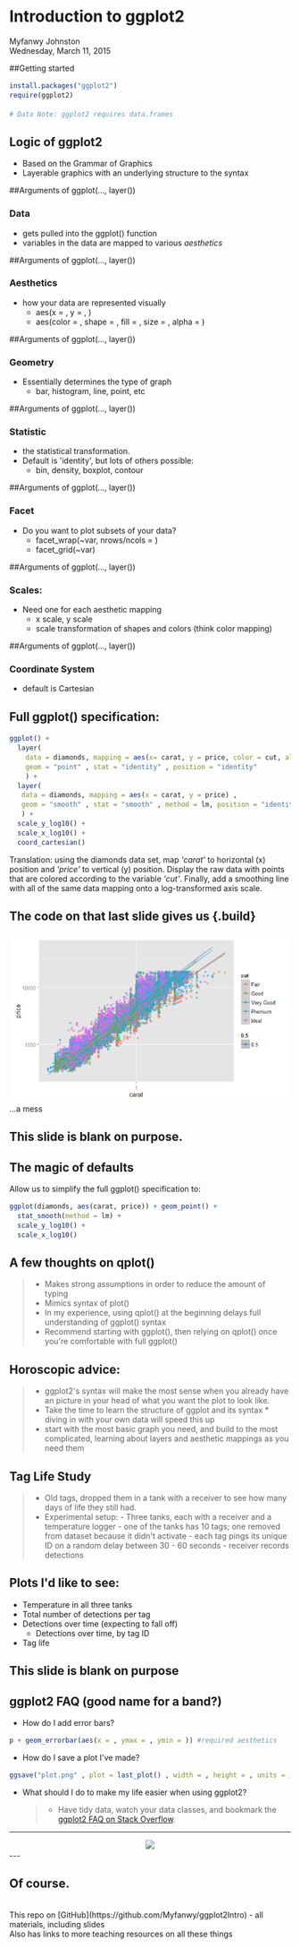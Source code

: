 # Introduction to ggplot2
Myfanwy Johnston  
Wednesday, March 11, 2015  



##Getting started

```r
install.packages("ggplot2")
require(ggplot2)

# Data Note: ggplot2 requires data.frames
```
## Logic of ggplot2
 - Based on the Grammar of Graphics
 - Layerable graphics with an underlying structure to the syntax


##Arguments of ggplot(..., layer())

### Data 

  * gets pulled into the ggplot() function
  * variables in the data are mapped to various _aesthetics_
  
##Arguments of ggplot(..., layer())

### Aesthetics

  * how your data are represented visually
      - aes(x = , y = , )
      - aes(color = , shape = , fill = , size = , alpha = )
    
##Arguments of ggplot(..., layer())

### Geometry 

* Essentially determines the type of graph  
    - bar, histogram, line, point, etc
    
##Arguments of ggplot(..., layer())

### Statistic

  * the statistical transformation.  
  * Default is 'identity', but lots of others possible: 
      - bin, density, boxplot, contour
      
##Arguments of ggplot(..., layer())

### Facet

* Do you want to plot subsets of your data?
    - facet_wrap(~var, nrows/ncols = )
    - facet_grid(~var)
    
##Arguments of ggplot(..., layer())

### Scales: 

* Need one for each aesthetic mapping 
  - x scale, y scale
  - scale transformation of shapes and colors (think color mapping)

##Arguments of ggplot(..., layer())

### Coordinate System

* default is Cartesian

Full ggplot() specification:
----

```r
ggplot() +
  layer(
    data = diamonds, mapping = aes(x= carat, y = price, color = cut, alpha = 0.5) ,
    geom = "point" , stat = "identity" , position = "identity"
    ) +
  layer(
   data = diamonds, mapping = aes(x = carat, y = price) ,
   geom = "smooth" , stat = "smooth" , method = lm, position = "identity" ,
   ) +
  scale_y_log10() +
  scale_x_log10() +
  coord_cartesian()
```
Translation: using the diamonds data set, map _'carat'_ to horizontal (x) position and _'price'_ to vertical (y) position.  Display the raw data with points that are colored according to the variable _'cut'_. Finally, add a smoothing line with all of the same data mapping onto a log-transformed axis scale.

The code on that last slide gives us {.build}
---
![](slides_files/figure-html/unnamed-chunk-4-1.png) 
...a mess


## This slide is blank on purpose.

## The magic of defaults

Allow us to simplify the full ggplot() specification to:

```r
ggplot(diamonds, aes(carat, price)) + geom_point() +
  stat_smooth(method = lm) +
  scale_y_log10() +
  scale_x_log10()
```

## A few thoughts on qplot()

>- Makes strong assumptions in order to reduce the amount of typing
>- Mimics syntax of plot()
>- In my experience, using qplot() at the beginning delays full understanding of ggplot() syntax
>- Recommend starting with ggplot(), then relying on qplot() once you're comfortable with full ggplot()

## Horoscopic advice:
> - ggplot2's syntax will make the most sense when you already have an picture in your head of what you want the plot to look like.
> - Take the time to learn the structure of ggplot and its syntax
    * diving in with your own data will speed this up
> - start with the most basic graph you need, and build to the most complicated, learning about layers and aesthetic mappings as you need them

## Tag Life Study
> - Old tags, dropped them in a tank with a receiver to see how many days of life they still had.
> - Experimental setup:
      - Three tanks, each with a receiver and a temperature logger
      - one of the tanks has 10 tags; one removed from dataset because it didn't activate
      - each tag pings its unique ID on a random delay between 30 - 60 seconds
      - receiver records detections
  
## Plots I'd like to see:
  * Temperature in all three tanks
  * Total number of detections per tag
  * Detections over time (expecting to fall off)
    - Detections over time, by tag ID
  * Tag life
  
## This slide is blank on purpose

## ggplot2 FAQ (good name for a band?)
  * How do I add error bars?

```r
p + geom_errorbar(aes(x = , ymax = , ymin = )) #required aesthetics
```
  * How do I save a plot I've made?

```r
ggsave("plot.png" , plot = last_plot() , width = , height = , units = )
```
  * What should I do to make my life easier when using ggplot2?
  
      >- Have tidy data, watch your data classes, and bookmark the [ggplot2 FAQ on Stack Overflow](http://stackoverflow.com/questions/tagged/ggplot2?sort=faq).

---
<div align="center"> <img src="http://i.imgur.com/MbOkEJ8.gif" height=600> </div>
---

## Of course.
<br>
This repo on [GitHub](https://github.com/Myfanwy/ggplot2Intro) - all materials, including slides
<br>
Also has links to more teaching resources on all these things
